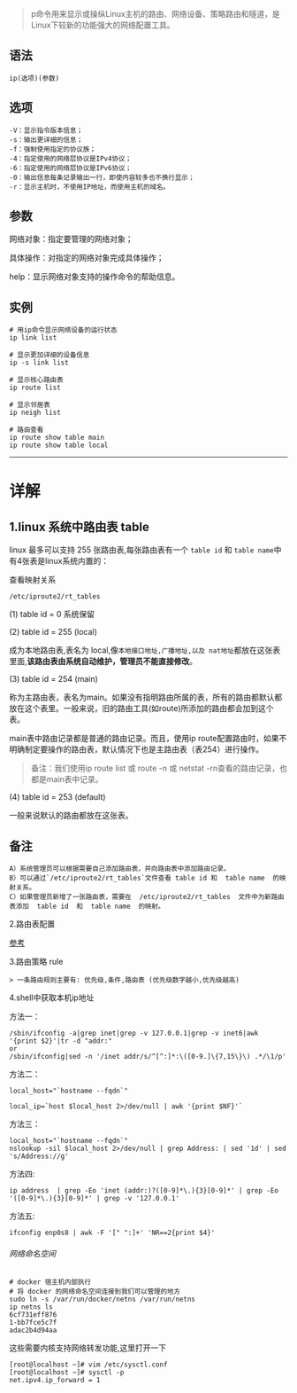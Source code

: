 > p命令用来显示或操纵Linux主机的路由、网络设备、策略路由和隧道，是Linux下较新的功能强大的网络配置工具。

语法
---
    ip(选项)(参数)
选项
---
    -V：显示指令版本信息；
    -s：输出更详细的信息；
    -f：强制使用指定的协议族；
    -4：指定使用的网络层协议是IPv4协议；
    -6：指定使用的网络层协议是IPv6协议；
    -0：输出信息每条记录输出一行，即使内容较多也不换行显示；
    -r：显示主机时，不使用IP地址，而使用主机的域名。

参数
---
网络对象：指定要管理的网络对象；

具体操作：对指定的网络对象完成具体操作；

help：显示网络对象支持的操作命令的帮助信息。

实例
---

    # 用ip命令显示网络设备的运行状态
    ip link list
    
    # 显示更加详细的设备信息
    ip -s link list
    
    # 显示核心路由表
    ip route list
    
    # 显示邻居表
    ip neigh list
   
    # 路由查看
    ip route show table main
    ip route show table local
   
--------


详解
=====

1.linux 系统中路由表 table
---

linux 最多可以支持 255 张路由表,每张路由表有一个 `table id` 和 `table name`中有4张表是linux系统内置的：

查看映射关系 

    /etc/iproute2/rt_tables

(1) table id = 0 系统保留
    
(2) table id = 255 (local)

成为本地路由表,表名为 local,像`本地接口地址,广播地址,以及 nat地址`都放在这张表里面,**该路由表由系统自动维护，管理员不能直接修改**。

(3) table id = 254 (main)

称为主路由表，表名为main。如果没有指明路由所属的表，所有的路由都默认都放在这个表里。一般来说，旧的路由工具(如route)所添加的路由都会加到这个表。

main表中路由记录都是普通的路由记录。而且，使用ip route配置路由时，如果不明确制定要操作的路由表，默认情况下也是主路由表（表254）进行操作。

> 备注：我们使用ip route list 或 route -n 或 netstat -rn查看的路由记录，也都是main表中记录。

(4) table id = 253 (default)

一般来说默认的路由都放在这张表。


备注
--- 
    A）系统管理员可以根据需要自己添加路由表，并向路由表中添加路由记录。
    B）可以通过`/etc/iproute2/rt_tables`文件查看 table id 和  table name  的映射关系。
    C）如果管理员新增了一张路由表，需要在  /etc/iproute2/rt_tables  文件中为新路由表添加  table id  和  table name  的映射。


2.路由表配置
    
[参考](./route.md)



3.路由策略 rule

    > 一条路由规则主要有: 优先级,条件,路由表 (优先级数字越小,优先级越高)

4.shell中获取本机ip地址

方法一：

    /sbin/ifconfig -a|grep inet|grep -v 127.0.0.1|grep -v inet6|awk '{print $2}'|tr -d "addr:"
    or
    /sbin/ifconfig|sed -n '/inet addr/s/^[^:]*:\([0-9.]\{7,15\}\) .*/\1/p'


方法二： 

    local_host="`hostname --fqdn`"

    local_ip=`host $local_host 2>/dev/null | awk '{print $NF}'`

方法三：

    local_host="`hostname --fqdn`"
    nslookup -sil $local_host 2>/dev/null | grep Address: | sed '1d' | sed 's/Address://g'

方法四:

    ip address  | grep -Eo 'inet (addr:)?([0-9]*\.){3}[0-9]*' | grep -Eo '([0-9]*\.){3}[0-9]*' | grep -v '127.0.0.1'

方法五:

    ifconfig enp0s8 | awk -F '[" ":]+' 'NR==2{print $4}'


###### 网络命名空间

    # docker 宿主机内部执行
    # 将 docker 的网络命名空间连接到我们可以管理的地方
    sudo ln -s /var/run/docker/netns /var/run/netns
    ip netns ls
    6cf731eff876
    1-bb7fce5c7f
    adac2b4d94aa
    

这些需要内核支持网络转发功能,这里打开一下

    [root@localhost ~]# vim /etc/sysctl.conf 
    [root@localhost ~]# sysctl -p
    net.ipv4.ip_forward = 1


